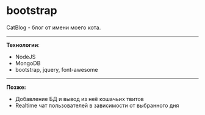 # bootstrap

CatBlog - блог от имени моего кота.
____
<b>Технологии</b>:
<ul>
  <li>NodeJS</li>
  <li>MongoDB</li>
  <li>bootstrap, jquery, font-awesome</li>
</ul>

____

<b>Позже:</b>
<ul>
  <li>Добавление БД и вывод из неё кошачьих твитов</li>
  <li>Realtime чат пользователей в зависимости от выбранного дня</li>
</ul>
